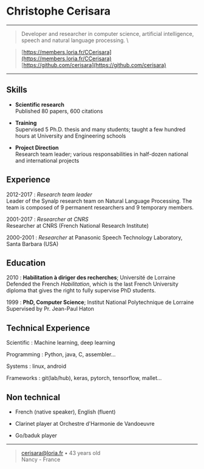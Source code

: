 Christophe Cerisara
============

----

> Developer and researcher in computer science, artificial intelligence, speech and natural language processing. \

> [https://members.loria.fr/CCerisara](https://members.loria.fr/CCerisara) \
> [https://github.com/cerisara](https://github.com/cerisara)

----

Skills
------

* **Scientific research** \
  Published 80 papers, 600 citations

* **Training** \
  Supervised 5 Ph.D. thesis and many students; taught a few hundred hours at University and Engineering schools

* **Project Direction** \
  Research team leader; various responsabilities in half-dozen national and international projects


Experience
----------

2012-2017
: *Research team leader* \
  Leader of the Synalp research team on Natural Language Processing. The team is composed of 9 permanent researchers and 9 temporary members.

2001-2017
: *Researcher at CNRS* \
  Researcher at CNRS (French National Research Institute)

2000-2001
: *Researcher* at Panasonic Speech Technology Laboratory, Santa Barbara (USA)

Education
---------

2010
: **Habilitation à diriger des recherches**; Université de Lorraine \
  Defended the French *Habilitation*, which is the last French University diploma that gives the right to fully supervise PhD students.

1999
: **PhD, Computer Science**; Institut National Polytechnique de Lorraine \
  Supervised by Pr. Jean-Paul Haton


Technical Experience
--------------------

Scientific
:   Machine learning, deep learning   

Programming
:   Python, java, C, assembler...

Systems
:   linux, android

Frameworks
:   git(lab/hub), keras, pytorch, tensorflow, mallet...

Non technical
-------------

* French (native speaker), English (fluent)

* Clarinet player at Orchestre d'Harmonie de Vandoeuvre

* Go/baduk player

----

> <cerisara@loria.fr> • 43 years old\
> Nancy - France
